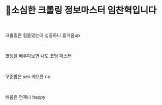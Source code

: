 <h1>🙂소심한 크롤링 정보마스터 임찬혁입니다</h1>
<br>
<p> 크롤링은 힘들었는데 성공하니 즐거움up </p>
<br>
<p> 코딩을 배우다보면 나도 코딩 마스터</p>
<br>
<p> 꾸준함은 yes  게으름 no </p>
<br>
<p> 배움은 언제나 happy </p>

